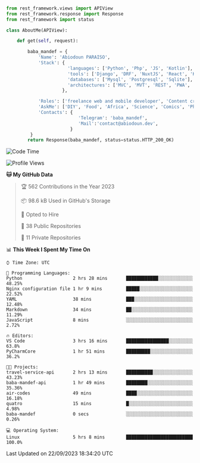 ###
```python
from rest_framework.views import APIView
from rest_framework.response import Response
from rest_framework import status

class AboutMe(APIView):

    def get(self, request):

        baba_mandef = {
            'Name': 'Abiodoun PARAISO',
            'Stack': {
                       'languages': ['Python', 'Php', 'JS', 'Kotlin'],
                       'tools': ['Django', 'DRF', 'NuxtJS', 'React', 'Kotlin', 'Electron'],
                       'databases': ['Mysql', 'Postgresql', 'Sqlite'],
                       'architectures': ['MVC', 'MVT', 'REST', 'PWA', 'SPA', 'MicroServices']
                     },

            'Roles': ['freelance web and mobile developer', 'Content creator', 'Teacher', 'Mentor'],
            'AskMe': ['DIY', 'Food', 'Africa', 'Science', 'Comics', 'Photography', 'Tech', 'Programming'],
            'Contacts': {
                           'Telegram': 'baba_mandef',
                           'Mail':'contact@abiodoun.dev',
                        }
         }
        return Response(baba_mandef, status=status.HTTP_200_OK)

```                    

<!--START_SECTION:waka-->
![Code Time](http://img.shields.io/badge/Code%20Time-777%20hrs%205%20mins-blue)

![Profile Views](http://img.shields.io/badge/Profile%20Views-0-blue)

**🐱 My GitHub Data** 

> 🏆 562 Contributions in the Year 2023
 > 
> 📦 98.6 kB Used in GitHub's Storage 
 > 
> 💼 Opted to Hire
 > 
> 📜 38 Public Repositories 
 > 
> 🔑 11 Private Repositories  
 > 
📊 **This Week I Spent My Time On** 

```text
⌚︎ Time Zone: UTC

💬 Programming Languages: 
Python                   2 hrs 28 mins       ████████████░░░░░░░░░░░░░   48.25% 
Nginx configuration file 1 hr 9 mins         █████░░░░░░░░░░░░░░░░░░░░   22.52% 
YAML                     38 mins             ███░░░░░░░░░░░░░░░░░░░░░░   12.48% 
Markdown                 34 mins             ██░░░░░░░░░░░░░░░░░░░░░░░   11.29% 
JavaScript               8 mins              ░░░░░░░░░░░░░░░░░░░░░░░░░   2.72%

🔥 Editors: 
VS Code                  3 hrs 16 mins       ████████████████░░░░░░░░░   63.8% 
PyCharmCore              1 hr 51 mins        █████████░░░░░░░░░░░░░░░░   36.2%

🐱‍💻 Projects: 
travel-service-api       2 hrs 13 mins       ██████████░░░░░░░░░░░░░░░   43.23% 
baba-mandef-api          1 hr 49 mins        ████████░░░░░░░░░░░░░░░░░   35.36% 
air-codes                49 mins             ████░░░░░░░░░░░░░░░░░░░░░   16.18% 
quatro                   15 mins             █░░░░░░░░░░░░░░░░░░░░░░░░   4.98% 
baba-mandef              0 secs              ░░░░░░░░░░░░░░░░░░░░░░░░░   0.26%

💻 Operating System: 
Linux                    5 hrs 8 mins        █████████████████████████   100.0%

```


 Last Updated on 22/09/2023 18:34:20 UTC
<!--END_SECTION:waka-->
